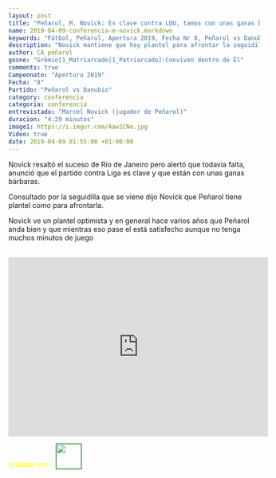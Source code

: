 ```yaml
---
layout: post
title: "Peñarol, M. Novick: Es clave contra LDU, tamos con unas ganas bárbaras"
name: 2019-04-09-conferencia-m-novick.markdown
keywords: "Fútbol, Peñarol, Apertura 2019, Fecha Nr 8, Peñarol vs Danubio, Conferencia, Marcel Novick, Video"
description: "Novick mantiene que hay plantel para afrontar la seguidilla de partidos, según Novick es clave el partido contra LDU y están con unas ganas bárbaras"
author: CA peñarol
gosne: "Grêmio[1_Matriarcado|1_Patriarcado]:Conviven dentro de Êl"
comments: true
Campeonato: "Apertura 2019"
Fecha: "8"
Partido: "Peñarol vs Danubio"
category: conferencia
categoria: conferencia
entrevistado: "Marcel Novick (jugador de Peñarol)"
duracion: "4:29 minutos"
image1: https://i.imgur.com/Aaw1CNe.jpg
Video: true
date: 2019-04-09 01:55:00 +01:00:00
---
```

<!---
Campeonato: <span>{{ page.Campeonato }}</span><br>
Fecha: <span>{{ page.Fecha }}</span><br>
Encuentro: <span>{{ page.Partido }}</span><br>-->

Novick resaltó el suceso de Rio de Janeiro pero alertó que todavía falta, anunció que el partido contra Liga es clave y que están con unas ganas bárbaras.

Consultado por la seguidilla que se viene dijo Novick que Peñarol tiene plantel como para afrontarla.

Novick ve un plantel optimista y en general hace varios años que Peñarol anda bien y que mientras eso pase el está satisfecho aunque no tenga muchos minutos de juego

<br>

<iframe width="521" height="360" src="https://www.youtube.com/embed/w9Z43bXm2bU" frameborder="0" allow="accelerometer; autoplay; encrypted-media; gyroscope; picture-in-picture" allowfullscreen></iframe>

<span style="color:yellow;">grabado con</span> <a href="http://ffmpeg.org"><img src="{{ site.url }}/images/ffmpeg.png" width="50px" style="border:1px solid green;vertical-align: sub;margin-left:7px;"></a>
